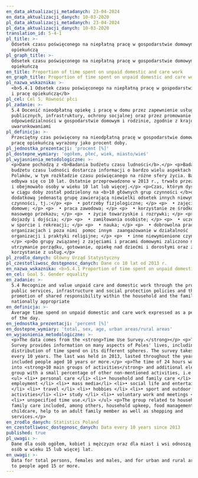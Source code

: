 ```yaml
---
en_data_aktualizacji_metadanych: 23-04-2024
en_data_aktualizacji_danych: 10-03-2020
pl_data_aktualizacji_metadanych: 23-04-2024
pl_data_aktualizacji_danych: 10-03-2020
translation_id: 5-4-1
pl_title: >-
  Odsetek czasu poświęconego na niepłatną pracę w gospodarstwie domowym i pracę
  opiekuńczą
pl_graph_title: >-
  Odsetek czasu poświęconego na niepłatną pracę w gospodarstwie domowym i pracę
  opiekuńczą
en_title: Proportion of time spent on unpaid domestic and care work
en_graph_title: Proportion of time spent on unpaid domestic and care work
pl_nazwa_wskaznika: >-
  <b>5.4.1 Odsetek czasu poświęconego na niepłatną pracę w gospodarstwie domowym
  i pracę opiekuńczą</b>
pl_cel: Cel 5. Równość płci
pl_zadanie: >-
  5.4 Docenić nieodpłatną opiekę i pracę w domu przez zapewnienie usług
  publicznych, infrastruktury, ochrony socjalnej oraz przez promowanie wspólnej
  odpowiedzialności w gospodarstwie domowym i rodzinie, zgodnie z krajowymi
  uwarunkowaniami
pl_definicja: >-
  Przeciętny czas poświęcony na nieodpłatną pracę w gospodarstwie domowym i
  pracę opiekuńczą wyrażony jako procent doby.
pl_jednostka_prezentacji: 'procent [%]'
pl_dostepne_wymiary: 'ogółem, płeć, wiek, miasto/wieś'
pl_wyjasnienia_metodologiczne: >-
  <p>Dane pochodzą z <b>Badania budżetu czasu ludności</b>.</p> <p>Badanie
  budżetu czasu ludności dostarcza informacji o bardzo wielu aspektach życia
  Polaków, w tym rozkładzie czasu poświęcanego na różne sfery życia. Badanie
  odbywa się co 10 lat. Ostatnie przeprowadzono w 2013 r., trwało przez cały rok
  i obejmowało osoby w wieku 10 lat lub więcej.</p> <p>Czas, którym dysponujemy
  w ciągu doby został podzielony na <b>10 głównych grup czynności </b>oraz
  dodatkową jedenastą grupę zawierającą niewielki odsetek innych niewymienionych
  czynności, tj.:</p> <p>  • potrzeby fizjologiczne; </p> <p>  • zajęcia i prace
  domowe; </p> <p>  • praca zawodowa; </p> <p>  • korzystanie ze środków
  masowego przekazu; </p> <p>  • życie towarzyskie i rozrywki; </p> <p>  •
  dojazdy i dojścia; </p> <p>  • zamiłowania osobiste; </p> <p>  • uczestnictwo
  w sporcie i rekreacji; </p> <p>  • nauka; </p> <p>  • dobrowolna praca w
  organizacjach i poza nimi  pomoc innym  zaangażowanie w działalność
  organizacji i praktyki religijne; </p> <p>  • inne niewymienione czynności.
  </p> <p>Do grupy związanej z zajęciami i pracami domowymi zaliczono m.in.
  utrzymanie porządku, gotowanie, opiekę nad dziećmi i dorosłymi oraz zakupy i
  korzystanie z usług.</p>
pl_zrodlo_danych: Główny Urząd Statystyczny
pl_czestotliwosc_dostępnosc_danych: Dane co 10 lat od 2013 r.
en_nazwa_wskaznika: <b>5.4.1 Proportion of time spent on unpaid domestic and care work</b>
en_cel: Goal 5. Gender equality
en_zadanie: >-
  5.4 Recognize and value unpaid care and domestic work through the provision of
  public services, infrastructure and social protection policies and the
  promotion of shared responsibility within the household and the family as
  nationally appropriate
en_definicja: >-
  Average time spend on unpaid domestic and care work expressed as a percentage
  of the day.
en_jednostka_prezentacji: 'percent [%]'
en_dostepne_wymiary: 'total, sex, age, urban areas/rural areas'
en_wyjasnienia_metodologiczne: >-
  <p>The data comes from the <strong>Time Use Survey.</strong></p> <p>Time Use
  Survey provides information on many aspects of Poles' lives, including the
  distribution of time spend on its different spheres. The survey takes place
  every 10 years. The last was held in 2013, lasted throughout the year and
  included people aged 10 years or more.</p> <p>The time of 24 hours was divided
  into <strong>10 main groups of activities</strong> and additional eleventh
  group with a small percentage of other non-mentioned activities, i.e.:</p>
  <ul> <li>• personal care </li> <li>• household and family care </li> <li>•
  employment </li> <li>• mass media</li> <li>• social life and entertainment
  </li> <li>• travel </li> <li>• hobbies </li> <li>• sport and outdoor
  activities</li> <li>• study </li> <li>• voluntary work and meetings </li>
  <li>• unspecified time use.</li> </ul> <p>The group related to household and
  family care included, among others, household upkeep, food management,
  childcare, help to an adult family member as well as shopping and
  services.</p>
en_zrodlo_danych: Statistics Poland
en_czestotliwosc_dostępnosc_danych: Data every 10 years since 2013
published: true
pl_uwagi: >-
  Dane dla osób ogółem, kobiet i mężczyzn oraz dla miast i wsi odnoszą się do
  osób w wieku 15 lub więcej lat.
en_uwagi: >-
  Data for total persons, females and males, and for urban and rural areas refer
  to people aged 15 or more.
---
```


